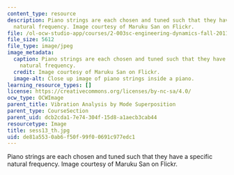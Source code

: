 ```yaml
---
content_type: resource
description: Piano strings are each chosen and tuned such that they have a specific
  natural frequency. Image courtesy of Maruku San on Flickr.
file: /ol-ocw-studio-app/courses/2-003sc-engineering-dynamics-fall-2011/de81a5530ab6f50f99f00691c977edc1_sess13_th.jpg
file_size: 5612
file_type: image/jpeg
image_metadata:
  caption: Piano strings are each chosen and tuned such that they have a specific
    natural frequency.
  credit: Image courtesy of Maruku San on Flickr.
  image-alt: Close up image of piano strings inside a piano.
learning_resource_types: []
license: https://creativecommons.org/licenses/by-nc-sa/4.0/
ocw_type: OCWImage
parent_title: Vibration Analysis by Mode Superposition
parent_type: CourseSection
parent_uid: dcb2cda1-7e74-304f-15d8-a1aecb3cab44
resourcetype: Image
title: sess13_th.jpg
uid: de81a553-0ab6-f50f-99f0-0691c977edc1
---
```

Piano strings are each chosen and tuned such that they have a specific natural frequency. Image courtesy of Maruku San on Flickr.